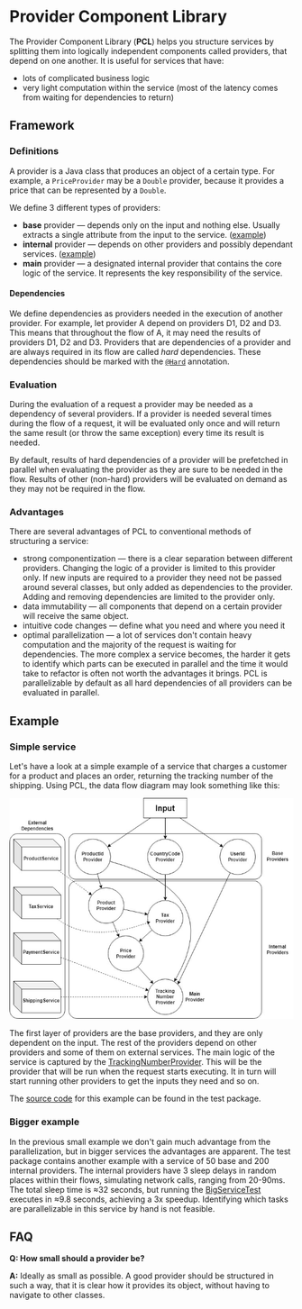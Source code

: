 # Provider Component Library

The Provider Component Library (**PCL**) helps you structure
services by splitting them into logically independent components called providers,
that depend on one another. It is useful for services that have:
- lots of complicated business logic
- very light computation within the service (most of the latency comes
from waiting for dependencies to return)

## Framework
### Definitions
A provider is a Java class that produces an object of a certain type.
For example, a `PriceProvider` may be a `Double` provider, because it provides
a price that can be represented by a `Double`.

We define 3 different types of providers:
- **base** provider — depends only on the input and nothing else. 
Usually extracts a single attribute from the input to the service. ([example](src/test/java/com/pcl/simpleservice/providers/base/UserIdProvider.java))
- **internal** provider — depends on other providers and possibly
dependant services. ([example](src/test/java/com/pcl/simpleservice/providers/internal/PriceProvider.java))
- **main** provider — a designated internal provider that contains
the core logic of the service. It represents the key responsibility
of the service.

#### Dependencies
We define dependencies as providers needed in the execution of another provider.
For example, let provider A depend on providers D1, D2 and D3. This means
that throughout the flow of A, it may need the results of providers
D1, D2 and D3. Providers that are dependencies of a provider and are
always required in its flow are called *hard* dependencies. These dependencies 
should be marked with the [`@Hard`](src/main/java/com/pcl/annotation/Hard.java) annotation.

### Evaluation

During the evaluation of a request a provider may be needed as a 
dependency of several providers. If a provider is needed several times
during the flow of a request, it will be evaluated only once and will
return the same result (or throw the same exception) every time its result is needed. 

By default, results of hard dependencies of a provider will be prefetched in parallel
when evaluating the provider as they are sure to be needed
in the flow. Results of other (non-hard) providers will be evaluated on demand as they
may not be required in the flow.

### Advantages
There are several advantages of PCL to conventional methods of
structuring a service:
- strong componentization — there is a clear separation between
different providers. Changing the logic of a provider is limited to
this provider only. If new inputs are required to a provider they
need not be passed around several classes, but only added as dependencies
to the provider. Adding and removing dependencies are limited to the
provider only.
- data immutability — all components that depend on a certain provider
will receive the same object.
- intuitive code changes — define what you need and where you need it
- optimal parallelization — a lot of services don't contain heavy computation
and the majority of the request is waiting for dependencies. The more complex
a service becomes, the harder it gets to identify which parts can be
executed in parallel and the time it would take to refactor is often
not worth the advantages it brings. PCL is parallelizable by default
as all hard dependencies of all providers can be evaluated in parallel. 

## Example

### Simple service
Let's have a look at a simple example of a service that charges a customer for a
product and places an order, returning the tracking number of the shipping. Using PCL,
the data flow diagram may look something like this:

![Simple service example diagram](diagrams/basic_example.jpg)

The first layer of providers are the base providers, and they are only
dependent on the input. The rest of the providers depend on other providers
and some of them on external services. The main logic of the
service is captured by the [TrackingNumberProvider](src/test/java/com/pcl/simpleservice/providers/internal/TrackingNumberProvider.java).
This will be the provider that will be run when the request starts executing.
It in turn will start running other providers to get the inputs they need and so on. 

The [source code](src/test/java/com/pcl/simpleservice) for this example can be found in the test package.

### Bigger example
In the previous small example we don't gain much advantage from the parallelization,
but in bigger services the advantages are apparent. The test package contains
another example with a service of 50 base and 200 internal providers. 
The internal providers have 3 sleep delays in random places within their flows, simulating network calls, ranging from 20-90ms.
The total sleep time is ≈32 seconds, but running the [BigServiceTest](src/test/java/com/pcl/bigservice/BigServiceTest.java)
executes in ≈9.8 seconds, achieving a 3x speedup. Identifying which tasks
are parallelizable in this service by hand is not feasible.

## FAQ
**Q: How small should a provider be?**

**A:** Ideally as small as possible. A good provider should be structured in 
such a way, that it is clear how it provides its object, without having
to navigate to other classes. 